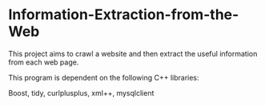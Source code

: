 # Information-Extraction-from-the-Web
This project aims to crawl a website and then extract the useful information from each web page.

This program is dependent on the following C++ libraries:

Boost, tidy, curlplusplus, xml++, mysqlclient
